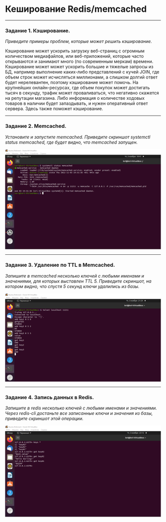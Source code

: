 # Кеширование Redis/memcached

---
### Задание 1. Кэширование.
*Приведите примеры проблем, которые может решить кэширование.*

Кэширование может ускорить загрузку веб-страниц с огромным количеством медиафайлов, или веб-приложений, которые часто открываются и занимают много (по современным меркам) времени.
Кэширование может может ускорить большие и тяжелые запросы из БД, например выполнение каких-либо представлений с кучей JOIN, где объем строк может исчисляться миллионами, а слишком долгий ответ будет нерелевантен, поэтому кэширование может помочь.
На крупнейших онлайн-ресурсах, где объем покупок может достигать тысяч в секунду, трафик может проваливаться, что негативно скажется на репутации магазина. Либо информация о количестве ходовых товаров в наличии будет запаздывать, и нужен оперативный ответ сервера. Здесь также поможет кэширование.

---
### Задание 2. Memcached.
*Установите и запустите memcached.*
*Приведите скриншот systemctl status memcached, где будет видно, что memcached запущен.*

![memcached](https://github.com/INRI03/Redis-Memcached/blob/main/02.png)

---
### Задание 3. Удаление по TTL в Memcached.
*Запишите в memcached несколько ключей с любыми именами и значениями, для которых выставлен TTL 5.*
*Приведите скриншот, на котором видно, что спустя 5 секунд ключи удалились из базы.*

![memcached_keys](https://github.com/INRI03/Redis-Memcached/blob/main/03.png)

---
### Задание 4. Запись данных в Redis.
*Запишите в redis несколько ключей с любыми именами и значениями.*
*Через redis-cli достаньте все записанные ключи и значения из базы, приведите скриншот этой операции.*

![redis_keys](https://github.com/INRI03/Redis-Memcached/blob/main/04.png)
